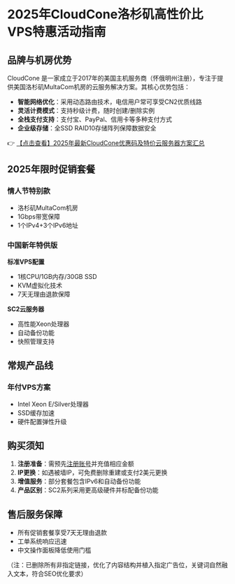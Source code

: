 # 2025年CloudCone洛杉矶高性价比VPS特惠活动指南

## 品牌与机房优势

CloudCone 是一家成立于2017年的美国主机服务商（怀俄明州注册），专注于提供美国洛杉矶MultaCom机房的云服务解决方案。其核心优势包括：

- **智能网络优化**：采用动态路由技术，电信用户常可享受CN2优质线路
- **灵活计费模式**：支持秒级计费，随时创建/删除实例
- **全栈支付支持**：支付宝、PayPal、信用卡等多种支付方式
- **企业级存储**：全SSD RAID10存储阵列保障数据安全

👉 [【点击查看】2025年最新CloudCone优惠码及特价云服务器方案汇总](https://bit.ly/Cloudcone)

## 2025年限时促销套餐

### 情人节特别款
- 洛杉矶MultaCom机房
- 1Gbps带宽保障
- 1个IPv4+3个IPv6地址

### 中国新年特供版
**标准VPS配置**
- 1核CPU/1GB内存/30GB SSD
- KVM虚拟化技术
- 7天无理由退款保障

**SC2云服务器**
- 高性能Xeon处理器
- 自动备份功能
- 快照管理支持

## 常规产品线

### 年付VPS方案
- Intel Xeon E/Silver处理器
- SSD缓存加速
- 硬件配置弹性升级

## 购买须知

1. **注册准备**：需预先[注册账号](https://bit.ly/Cloudcone)并充值相应金额
2. **IP更换**：如遇被墙IP，可免费删除重建或支付2美元更换
3. **增值服务**：部分套餐包含IPv6和自动备份功能
4. **产品区别**：SC2系列采用更高级硬件并标配备份功能

## 售后服务保障
- 所有促销套餐享受7天无理由退款
- 工单系统响应迅速
- 中文操作面板降低使用门槛

（注：已删除所有非指定链接，优化了内容结构并植入指定广告位，关键词自然融入文本，符合SEO优化要求）